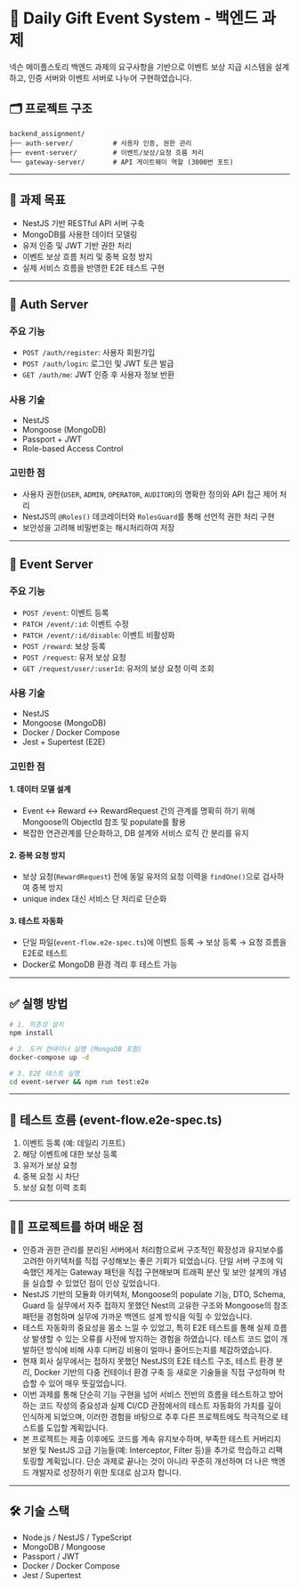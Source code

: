 # 🎁 Daily Gift Event System - 백엔드 과제

넥슨 메이플스토리 백엔드 과제의 요구사항을 기반으로 이벤트 보상 지급 시스템을 설계하고, 인증 서버와 이벤트 서버로 나누어 구현하였습니다.

## 🗂️ 프로젝트 구조

```
backend_assignment/
├── auth-server/          # 사용자 인증, 권한 관리
├── event-server/         # 이벤트/보상/요청 흐름 처리
└── gateway-server/       # API 게이트웨이 역할 (3000번 포트)
```

---

## 📌 과제 목표

- NestJS 기반 RESTful API 서버 구축
- MongoDB를 사용한 데이터 모델링
- 유저 인증 및 JWT 기반 권한 처리
- 이벤트 보상 흐름 처리 및 중복 요청 방지
- 실제 서비스 흐름을 반영한 E2E 테스트 구현

---

## 🔐 Auth Server

### 주요 기능

- `POST /auth/register`: 사용자 회원가입
- `POST /auth/login`: 로그인 및 JWT 토큰 발급
- `GET /auth/me`: JWT 인증 후 사용자 정보 반환

### 사용 기술

- NestJS
- Mongoose (MongoDB)
- Passport + JWT
- Role-based Access Control

### 고민한 점

- 사용자 권한(`USER`, `ADMIN`, `OPERATOR`, `AUDITOR`)의 명확한 정의와 API 접근 제어 처리
- NestJS의 `@Roles()` 데코레이터와 `RolesGuard`를 통해 선언적 권한 처리 구현
- 보안성을 고려해 비밀번호는 해시처리하여 저장

---

## 🎁 Event Server

### 주요 기능

- `POST /event`: 이벤트 등록
- `PATCH /event/:id`: 이벤트 수정
- `PATCH /event/:id/disable`: 이벤트 비활성화
- `POST /reward`: 보상 등록
- `POST /request`: 유저 보상 요청
- `GET /request/user/:userId`: 유저의 보상 요청 이력 조회

### 사용 기술

- NestJS
- Mongoose (MongoDB)
- Docker / Docker Compose
- Jest + Supertest (E2E)

### 고민한 점

#### 1. 데이터 모델 설계
- Event ↔ Reward ↔ RewardRequest 간의 관계를 명확히 하기 위해 Mongoose의 ObjectId 참조 및 populate를 활용
- 복잡한 연관관계를 단순화하고, DB 설계와 서비스 로직 간 분리를 유지

#### 2. 중복 요청 방지
- 보상 요청(`RewardRequest`) 전에 동일 유저의 요청 이력을 `findOne()`으로 검사하여 중복 방지
- unique index 대신 서비스 단 처리로 단순화

#### 3. 테스트 자동화
- 단일 파일(`event-flow.e2e-spec.ts`)에 이벤트 등록 → 보상 등록 → 요청 흐름을 E2E로 테스트
- Docker로 MongoDB 환경 격리 후 테스트 가능

---

## ✅ 실행 방법

```bash
# 1. 의존성 설치
npm install

# 2. 도커 컨테이너 실행 (MongoDB 포함)
docker-compose up -d

# 3. E2E 테스트 실행
cd event-server && npm run test:e2e
```

---

## 🔎 테스트 흐름 (event-flow.e2e-spec.ts)

1. 이벤트 등록 (예: 데일리 기프트)
2. 해당 이벤트에 대한 보상 등록
3. 유저가 보상 요청
4. 중복 요청 시 차단
5. 보상 요청 이력 조회

---

## 🙋🏻 프로젝트를 하며 배운 점

- 인증과 권한 관리를 분리된 서버에서 처리함으로써 구조적인 확장성과 유지보수를 고려한 아키텍처를 직접 구성해보는 좋은 기회가 되었습니다. 단일 서버 구조에 익숙했던 제게는 Gateway 패턴을 직접 구현해보며 트래픽 분산 및 보안 설계의 개념을 실습할 수 있었던 점이 인상 깊었습니다.
- NestJS 기반의 모듈화 아키텍처, Mongoose의 populate 기능, DTO, Schema, Guard 등 실무에서 자주 접하지 못했던 Nest의 고유한 구조와 Mongoose의 참조 패턴을 경험하며 실무에 가까운 백엔드 설계 방식을 익힐 수 있었습니다.
- 테스트 자동화의 중요성을 몸소 느낄 수 있었고, 특히 E2E 테스트를 통해 실제 흐름 상 발생할 수 있는 오류를 사전에 방지하는 경험을 하였습니다. 테스트 코드 없이 개발하던 방식에 비해 사후 디버깅 비용이 얼마나 줄어드는지를 체감하였습니다.
- 현재 회사 실무에서는 접하지 못했던 NestJS의 E2E 테스트 구조, 테스트 환경 분리, Docker 기반의 다중 컨테이너 환경 구축 등 새로운 기술들을 직접 구성하며 학습할 수 있어 매우 뜻깊었습니다.
- 이번 과제를 통해 단순히 기능 구현을 넘어 서비스 전반의 흐름을 테스트하고 방어하는 코드 작성의 중요성과 실제 CI/CD 관점에서의 테스트 자동화의 가치를 깊이 인식하게 되었으며, 이러한 경험을 바탕으로 추후 다른 프로젝트에도 적극적으로 테스트를 도입할 계획입니다.
- 본 프로젝트는 제출 이후에도 코드를 계속 유지보수하며, 부족한 테스트 커버리지 보완 및 NestJS 고급 기능들(예: Interceptor, Filter 등)을 추가로 학습하고 리팩토링할 계획입니다. 단순 과제로 끝나는 것이 아니라 꾸준히 개선하며 더 나은 백엔드 개발자로 성장하기 위한 토대로 삼고자 합니다.

---

## 🛠 기술 스택

- Node.js / NestJS / TypeScript
- MongoDB / Mongoose
- Passport / JWT
- Docker / Docker Compose
- Jest / Supertest


